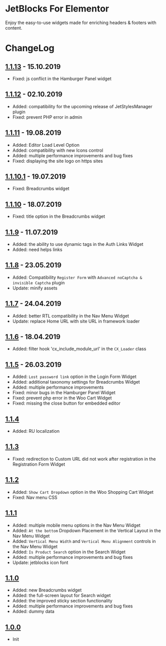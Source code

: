 # JetBlocks For Elementor

Enjoy the easy-to-use widgets made for enriching headers & footers with content.

# ChangeLog

## [1.1.13](https://github.com/ZemezLab/jet-blocks/releases/tag/1.1.13) - 15.10.2019
* Fixed: js conflict in the Hamburger Panel widget

## [1.1.12](https://github.com/ZemezLab/jet-blocks/releases/tag/1.1.12) - 02.10.2019
* Added: compatibility for the upcoming release of JetStylesManager plugin
* Fixed: prevent PHP error in admin

## [1.1.11](https://github.com/ZemezLab/jet-blocks/releases/tag/1.1.11) - 19.08.2019
* Added: Editor Load Level Option
* Added: compatibility with new Icons control
* Added: multiple performance improvements and bug fixes
* Fixed: displaying the site logo on https sites

## [1.1.10.1](https://github.com/ZemezLab/jet-blocks/releases/tag/1.1.10.1) - 19.07.2019
* Fixed: Breadcrumbs widget

## [1.1.10](https://github.com/ZemezLab/jet-blocks/releases/tag/1.1.10) - 18.07.2019
* Fixed: title option in the Breadcrumbs widget

## [1.1.9](https://github.com/ZemezLab/jet-blocks/releases/tag/1.1.9) - 11.07.2019
* Added: the ability to use dynamic tags in the Auth Links Widget
* Added: need helps links

## [1.1.8](https://github.com/ZemezLab/jet-blocks/releases/tag/1.1.8) - 23.05.2019
* Added: Compatibility `Register Form` with `Advanced noCaptcha & invisible Captcha` plugin
* Update: minify assets

## [1.1.7](https://github.com/ZemezLab/jet-blocks/releases/tag/1.1.7) - 24.04.2019
* Added: better RTL compatibility in the Nav Menu Widget
* Update: replace Home URL with site URL in framework loader

## [1.1.6](https://github.com/ZemezLab/jet-blocks/releases/tag/1.1.6) - 18.04.2019
* Added: filter hook 'cx_include_module_url' in the `CX_Loader` class

## [1.1.5](https://github.com/ZemezLab/jet-blocks/releases/tag/1.1.5) - 26.03.2019
* Added: `Lost password link` option in the Login Form Widget
* Added: additional taxonomy settings for Breadcrumbs Widget
* Added: multiple performance improvements
* Fixed: minor bugs in the Hamburger Panel Widget
* Fixed: prevent php error in the Woo Cart Widget
* Fixed: missing the close button for embedded editor

## [1.1.4](https://github.com/ZemezLab/jet-blocks/releases/tag/1.1.4)
* Added: RU localization

## [1.1.3](https://github.com/ZemezLab/jet-blocks/releases/tag/1.1.3)
* Fixed: redirection to Custom URL did not work after registration in the Registration Form Widget

## [1.1.2](https://github.com/ZemezLab/jet-blocks/releases/tag/1.1.2)
* Added: `Show Cart Dropdown` option in the Woo Shopping Cart Widget
* Fixed: Nav menu CSS

## [1.1.1](https://github.com/ZemezLab/jet-blocks/releases/tag/1.1.1)

* Added: multiple mobile menu options in the Nav Menu Widget
* Added: `At the bottom` Dropdown Placement in the Vertical Layout in the Nav Menu Widget
* Added: `Vertical Menu Width` and `Vertical Menu Alignment` controls in the Nav Menu Widget
* Added: `Is Product Search` option in the Search Widget
* Added: multiple performance improvements and bug fixes
* Update: jetblocks icon font

## [1.1.0](https://github.com/ZemezLab/jet-blocks/releases/tag/1.1.0)

* Added: new Breadcrumbs widget
* Added: the full-screen layout for Search widget
* Added: the improved sticky section functionality
* Added: multiple performance improvements and bug fixes
* Added: dummy data

## [1.0.0](https://github.com/ZemezLab/jet-blocks/releases/tag/1.0.0)

* Init
